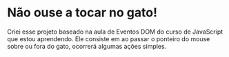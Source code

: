 # Não ouse a tocar no gato!

Criei esse projeto baseado na aula de Eventos DOM do curso de JavaScript que estou aprendendo.
Ele consiste em ao passar o ponteiro do mouse sobre ou fora do gato, ocorrerá algumas ações simples.


